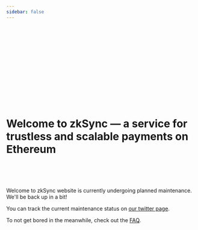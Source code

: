 ```yaml
---
sidebar: false
---
```


<br>
<br>
<br>
<br>
<br>
<br>
<br>
<br>
<br>
<br>
<br>
<br>

# Welcome to zkSync — a service for trustless and scalable payments on Ethereum

<br>
<br>
<br>

Welcome to zkSync website is currently undergoing planned maintenance. We'll be back up in a bit!

You can track the current maintenance status on [our twitter page](https://twitter.com/zksync).

To not get bored in the meanwhile, check out the [FAQ](/faq/intro.html).